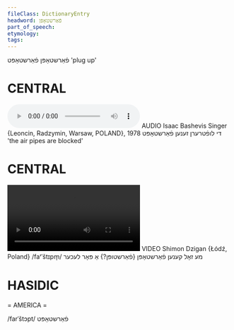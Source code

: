 ```yaml
---
fileClass: DictionaryEntry
headword: פֿאַרשטאָפּן
part_of_speech: 
etymology: 
tags: 
---
```

פֿאַרשטאָפּן
פֿאַרשטאָפּט
'plug up'

CENTRAL
========

<audio controls src="https://ia801503.us.archive.org/5/items/BashevisLexicon/DiLuftrernZenenFarshtopt-IsaacBashevisSinger1978.mp3"></audio>
AUDIO Isaac Bashevis Singer {Leoncin, Radzymin, Warsaw, POLAND}, 1978
די לופֿטרערן זענען פֿאַרשטאָפּט 'the air pipes are blocked'

CENTRAL
========

![](https://ia601508.us.archive.org/24/items/FilmLexicon/Dzigan-MeZolKenenFarshtopnAPorLekher.mp4)
VIDEO Shimon Dzigan {Łódź, Poland}
/faʳˈštɪpm̩/
מע זאָל קענען פֿאַרשטאָפּן {פֿאַרשטופּן?} אַ פּאָר לעכער

HASIDIC
=======
= AMERICA = 

/farˈštɔpt/ פֿאַרשטאָפּט